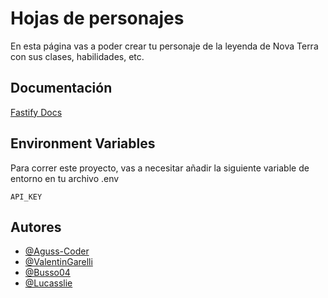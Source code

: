 
# Hojas de personajes

En esta página vas a poder crear tu personaje de la leyenda de Nova Terra con sus clases, habilidades, etc. 


## Documentación

[Fastify Docs](https://fastify.dev/docs/latest/)


## Environment Variables

Para correr este proyecto, vas a necesitar añadir la siguiente variable de entorno en tu archivo .env

`API_KEY`


## Autores

- [@Aguss-Coder](https://github.com/Aguss-Coder)
- [@ValentinGarelli](https://github.com/ValentinGarelli)
- [@Busso04](https://github.com/Busso04)
- [@Lucasslie](https://github.com/Lucasslie)

